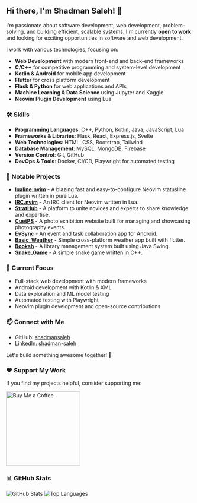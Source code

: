 ## Hi there, I'm Shadman Saleh! 👋

I'm passionate about software development, web development, problem-solving, and building efficient, scalable systems. I'm currently **open to work** and looking for exciting opportunities in software and web development.

I work with various technologies, focusing on:

- **Web Development** with modern front-end and back-end frameworks
- **C/C++** for competitive programming and system-level development
- **Kotlin & Android** for mobile app development
- **Flutter** for cross platform development
- **Flask & Python** for web applications and APIs
- **Machine Learning & Data Science** using Jupyter and Kaggle
- **Neovim Plugin Development** using Lua

### 🛠 Skills

- **Programming Languages**: C++, Python, Kotlin, Java, JavaScript, Lua
- **Frameworks & Libraries**: Flask, React, Express.js, Svelte
- **Web Technologies**: HTML, CSS, Bootstrap, Tailwind
- **Database Management**: MySQL, MongoDB, Firebase
- **Version Control**: Git, GitHub
- **DevOps & Tools**: Docker, CI/CD, Playwright for automated testing

### 🚀 Notable Projects

- **[lualine.nvim](https://github.com/shadmansaleh/lualine.nvim)** - A blazing fast and easy-to-configure Neovim statusline plugin written in pure Lua.
- **[IRC.nvim](https://github.com/shadmansaleh/IRC.nvim)** - An IRC client for Neovim written in Lua.
- **[StratHub](https://github.com/shadmansaleh/StratHub)** - A platform to unite novices and experts to share knowledge and expertise.
- **[CuetPS](https://github.com/shadmansaleh/CuetPS)** - A photo exhibition website built for managing and showcasing photography events.
- **[EvSync](https://github.com/shadmansaleh/EvSync)** - An event and task collaboration app for Android.
- **[Basic_Weather](https://github.com/shadmansaleh/Basic_Weather.app)** - Simple cross-platform weather app built with flutter.
- **[Booksh](https://github.com/shadmansaleh/Booksh)** - A library management system built using Java Swing.
- **[Snake_Game](https://github.com/shadmansaleh/Snake_Game)** - A simple snake game written in C++.

### 📌 Current Focus

- Full-stack web development with modern frameworks
- Android development with Kotlin & XML
- Data exploration and ML model testing
- Automated testing with Playwright
- Neovim plugin development and open-source contributions

### 📫 Connect with Me

- GitHub: [shadmansaleh](https://github.com/shadmansaleh)
- LinkedIn: [shadman-saleh](https://www.linkedin.com/in/shadman-saleh/)
<!-- - Portfolio: [Website](#) -->

Let's build something awesome together! 🚀

### ❤️ Support My Work

If you find my projects helpful, consider supporting me:

<a href="https://buymeacoffee.com/shadmansalj" target="_blank">
    <img src="https://cdn.buymeacoffee.com/buttons/v2/default-yellow.png" alt="Buy Me a Coffee" width="200">
</a>

### 📊 GitHub Stats

![GitHub Stats](https://github-readme-stats.vercel.app/api?username=shadmansaleh&show_icons=true&theme=radical)
![Top Languages](https://github-readme-stats.vercel.app/api/top-langs/?username=shadmansaleh&layout=compact&theme=radical)
